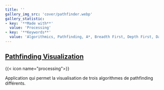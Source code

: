 ```yaml
---
title: ''
gallery_img_src: 'cover/pathfinder.webp'
gallery_statistic:
- key: '**Made with**'
  value: 'Processing'
- key: '**Keywords**'
  value: 'Algorithmics, Pathfinding, A*, Breadth First, Depth First, Data Visualization'
---
```

## [Pathfinding Visualization](https://github.com/smuglilgoat/Pathfinding_Algorithms_Visualisation)

{{< icon name="processing">}}

Application qui permet la visualisation de trois algorithmes de pathfinding différents.
